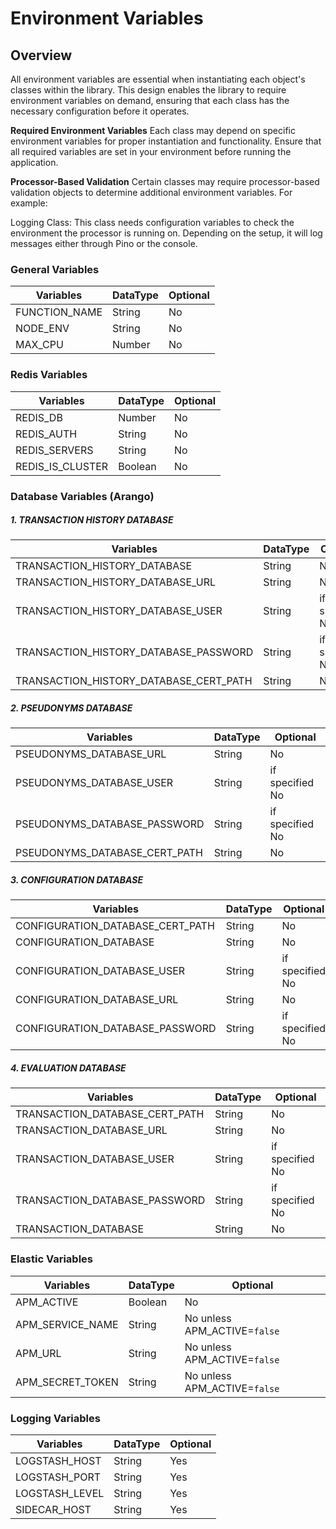# Environment Variables

## Overview
All environment variables are essential when instantiating each object's classes within the library. This design enables the library to require environment variables on demand, ensuring that each class has the necessary configuration before it operates.

**Required Environment Variables**
Each class may depend on specific environment variables for proper instantiation and functionality. Ensure that all required variables are set in your environment before running the application.

**Processor-Based Validation**
Certain classes may require processor-based validation objects to determine additional environment variables. For example:

Logging Class: This class needs configuration variables to check the environment the processor is running on. Depending on the setup, it will log messages either through Pino or the console.


### General Variables

| Variables    |  DataType | Optional |
| -------- | -------- | -------- | 
| FUNCTION_NAME  | String | No |
| NODE_ENV | String | No |
| MAX_CPU | Number | No |



### Redis Variables

| Variables | DataType | Optional | 
| -------- | ------- | ------- | 
| REDIS_DB | Number | No | 
| REDIS_AUTH | String | No |
| REDIS_SERVERS | String | No | 
| REDIS_IS_CLUSTER | Boolean | No |

 
### Database Variables (Arango)

 ##### 1. TRANSACTION HISTORY DATABASE 

| Variables | DataType | Optional |
| -------- | ------- | ------- | 
| TRANSACTION_HISTORY_DATABASE | String | No | 
| TRANSACTION_HISTORY_DATABASE_URL | String | No | 
| TRANSACTION_HISTORY_DATABASE_USER | String | if specified No | 
| TRANSACTION_HISTORY_DATABASE_PASSWORD |  String | if specified No | 
| TRANSACTION_HISTORY_DATABASE_CERT_PATH |  String | No | 

##### 2. PSEUDONYMS DATABASE 

| Variables | DataType | Optional | 
| -------- | ------- | ------- | 
| PSEUDONYMS_DATABASE_URL |  String | No | 
| PSEUDONYMS_DATABASE_USER |  String | if specified No |  
| PSEUDONYMS_DATABASE_PASSWORD |  String | if specified No | 
| PSEUDONYMS_DATABASE_CERT_PATH |  String | No | 

##### 3. CONFIGURATION DATABASE 

| Variables | DataType | Optional | 
| -------- | ------- | ------- | 
| CONFIGURATION_DATABASE_CERT_PATH |  String | No | 
| CONFIGURATION_DATABASE |  String | No | 
| CONFIGURATION_DATABASE_USER |  String | if specified No |  
| CONFIGURATION_DATABASE_URL | String | No |   
| CONFIGURATION_DATABASE_PASSWORD |  String | if specified No |  

##### 4. EVALUATION DATABASE 

| Variables | DataType | Optional | 
| -------- | ------- | ------- | 
| TRANSACTION_DATABASE_CERT_PATH |  String | No |  
| TRANSACTION_DATABASE_URL |  String | No |  
| TRANSACTION_DATABASE_USER |  String | if specified No |  
| TRANSACTION_DATABASE_PASSWORD |  String | if specified No | 
| TRANSACTION_DATABASE | String | No |  

### Elastic Variables

| Variables | DataType | Optional | 
| -------- | ------- | ------- |
| APM_ACTIVE | Boolean | No | 
| APM_SERVICE_NAME | String | No unless APM_ACTIVE=`false` | 
| APM_URL | String | No unless APM_ACTIVE=`false` | 
| APM_SECRET_TOKEN | String | No unless APM_ACTIVE=`false` |

### Logging Variables

| Variables | DataType | Optional | 
| -------- | ------- | ------- | 
| LOGSTASH_HOST | String | Yes | 
| LOGSTASH_PORT | String | Yes | 
| LOGSTASH_LEVEL | String | Yes | 
| SIDECAR_HOST | String | Yes | 

